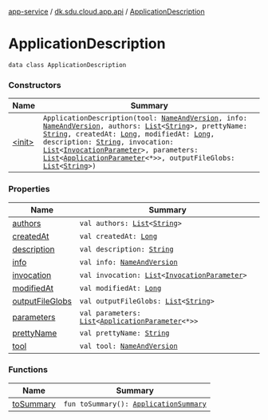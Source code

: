 [app-service](../../index.md) / [dk.sdu.cloud.app.api](../index.md) / [ApplicationDescription](./index.md)

# ApplicationDescription

`data class ApplicationDescription`

### Constructors

| Name | Summary |
|---|---|
| [&lt;init&gt;](-init-.md) | `ApplicationDescription(tool: `[`NameAndVersion`](../-name-and-version/index.md)`, info: `[`NameAndVersion`](../-name-and-version/index.md)`, authors: `[`List`](https://kotlinlang.org/api/latest/jvm/stdlib/kotlin.collections/-list/index.html)`<`[`String`](https://kotlinlang.org/api/latest/jvm/stdlib/kotlin/-string/index.html)`>, prettyName: `[`String`](https://kotlinlang.org/api/latest/jvm/stdlib/kotlin/-string/index.html)`, createdAt: `[`Long`](https://kotlinlang.org/api/latest/jvm/stdlib/kotlin/-long/index.html)`, modifiedAt: `[`Long`](https://kotlinlang.org/api/latest/jvm/stdlib/kotlin/-long/index.html)`, description: `[`String`](https://kotlinlang.org/api/latest/jvm/stdlib/kotlin/-string/index.html)`, invocation: `[`List`](https://kotlinlang.org/api/latest/jvm/stdlib/kotlin.collections/-list/index.html)`<`[`InvocationParameter`](../../dk.sdu.cloud.app.services/-invocation-parameter/index.md)`>, parameters: `[`List`](https://kotlinlang.org/api/latest/jvm/stdlib/kotlin.collections/-list/index.html)`<`[`ApplicationParameter`](../-application-parameter/index.md)`<*>>, outputFileGlobs: `[`List`](https://kotlinlang.org/api/latest/jvm/stdlib/kotlin.collections/-list/index.html)`<`[`String`](https://kotlinlang.org/api/latest/jvm/stdlib/kotlin/-string/index.html)`>)` |

### Properties

| Name | Summary |
|---|---|
| [authors](authors.md) | `val authors: `[`List`](https://kotlinlang.org/api/latest/jvm/stdlib/kotlin.collections/-list/index.html)`<`[`String`](https://kotlinlang.org/api/latest/jvm/stdlib/kotlin/-string/index.html)`>` |
| [createdAt](created-at.md) | `val createdAt: `[`Long`](https://kotlinlang.org/api/latest/jvm/stdlib/kotlin/-long/index.html) |
| [description](description.md) | `val description: `[`String`](https://kotlinlang.org/api/latest/jvm/stdlib/kotlin/-string/index.html) |
| [info](info.md) | `val info: `[`NameAndVersion`](../-name-and-version/index.md) |
| [invocation](invocation.md) | `val invocation: `[`List`](https://kotlinlang.org/api/latest/jvm/stdlib/kotlin.collections/-list/index.html)`<`[`InvocationParameter`](../../dk.sdu.cloud.app.services/-invocation-parameter/index.md)`>` |
| [modifiedAt](modified-at.md) | `val modifiedAt: `[`Long`](https://kotlinlang.org/api/latest/jvm/stdlib/kotlin/-long/index.html) |
| [outputFileGlobs](output-file-globs.md) | `val outputFileGlobs: `[`List`](https://kotlinlang.org/api/latest/jvm/stdlib/kotlin.collections/-list/index.html)`<`[`String`](https://kotlinlang.org/api/latest/jvm/stdlib/kotlin/-string/index.html)`>` |
| [parameters](parameters.md) | `val parameters: `[`List`](https://kotlinlang.org/api/latest/jvm/stdlib/kotlin.collections/-list/index.html)`<`[`ApplicationParameter`](../-application-parameter/index.md)`<*>>` |
| [prettyName](pretty-name.md) | `val prettyName: `[`String`](https://kotlinlang.org/api/latest/jvm/stdlib/kotlin/-string/index.html) |
| [tool](tool.md) | `val tool: `[`NameAndVersion`](../-name-and-version/index.md) |

### Functions

| Name | Summary |
|---|---|
| [toSummary](to-summary.md) | `fun toSummary(): `[`ApplicationSummary`](../-application-summary/index.md) |
